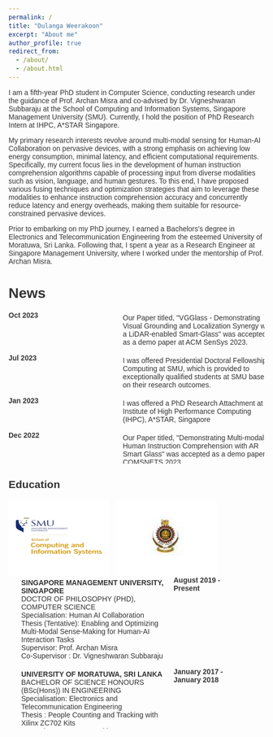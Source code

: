 ```yaml
---
permalink: /
title: "Dulanga Weerakoon"
excerpt: "About me"
author_profile: true
redirect_from: 
  - /about/
  - /about.html
---
```


I am a fifth-year PhD student in Computer Science, conducting research under the guidance of Prof. Archan Misra and co-advised by Dr. Vigneshwaran Subbaraju at the School of Computing and Information Systems, Singapore Management University (SMU). Currently, I hold the position of PhD Research Intern at IHPC, A*STAR Singapore.


My primary research interests revolve around multi-modal sensing for Human-AI Collaboration on pervasive devices, with a strong emphasis on achieving low energy consumption, minimal latency, and efficient computational requirements. Specifically, my current focus lies in the development of human instruction comprehension algorithms capable of processing input from diverse modalities such as vision, language, and human gestures. To this end, I have proposed various fusing techniques and optimization strategies that aim to leverage these modalities to enhance instruction comprehension accuracy and concurrently reduce latency and energy overheads, making them suitable for resource-constrained pervasive devices. 


Prior to embarking on my PhD journey, I earned a Bachelors's degree in Electronics and Telecommunication Engineering from the esteemed University of Moratuwa, Sri Lanka. Following that, I spent a year as a Research Engineer at Singapore Management University, where I worked under the mentorship of Prof. Archan Misra. 

News
===
  <style>
    body {
      font-family: Arial, sans-serif;
      color: #333;
    }

    .bullet-list {
      list-style-type: none;
      margin: 0;
      padding: 0;
      max-height: 300px; /* Set the maximum height for the scrollable list */
      overflow-y: auto; /* Add vertical scroll when list exceeds max height */
    }

    .bullet-list li {
      display: flex; /* Use flexbox layout */
      margin-bottom: 15px;
    }

    .bullet-list li strong {
      font-weight: bold;
      min-width: 100px;
      margin-right: 100px; /* Increased indentation for the date */
    }

    .bullet-list li .description {
      flex: 1; /* Expand to fill remaining space */
      margin-top: 5px;
      margin-left: 25px; /* Increased indentation for the description */
      min-width: 300px; /* Adjust the min-width based on the longest description text */
    }

    .bullet-list li:last-child {
      margin-bottom: 0;
    }

  </style>
<body>
  <ul class="bullet-list">
      <li>
      <strong>Oct 2023</strong>
      <span class="description">Our Paper titled, "VGGlass - Demonstrating Visual Grounding and Localization Synergy with a LiDAR-enabled Smart-Glass" was accepted as a demo paper at ACM SenSys 2023.</span>
    </li>
    <li>
      <strong>Jul 2023</strong>
      <span class="description">I was offered Presidential Doctoral Fellowship in Computing at SMU, which is provided to exceptionally qualified students at SMU based on their research outcomes.</span>
    </li>
    <li>
      <strong>Jan 2023</strong>
      <span class="description">I was offered a PhD Research Attachment at Institute of High Performance Computing (IHPC), A*STAR, Singapore</span>
    </li>
    <li>
      <strong>Dec 2022</strong>
      <span class="description">Our Paper titled, "Demonstrating Multi-modal Human Instruction Comprehension with AR Smart Glass" was accepted as a demo paper at COMSNETS 2023.</span>
    </li>
    <li>
      <strong>Jul 2022</strong>
      <span class="description">Our Paper titled, "Demonstrating Multi-modal Human Instruction Comprehension with AR Smart Glass" was accepted as a demo paper at COMSNETS 2023.</span>
    </li>
    <li>
      <strong>Jun 2022</strong>
      <span class="description">Our Paper titled, "SoftSkip: Empowering Multi-Modal Dynamic Pruning for Single-Stage Referring Comprehension" was accepted to ACM Multimedia 2022.</span>
    </li>
    <li>
      <strong>Jun 2022</strong>
      <span class="description">Our Paper titled, "COSM2IC: Optimizing Real-time Multi-Modal Instruction Comprehension" was accepted to IROS 2022.</span>
    </li>
  </ul>
</body>

  <style>
    .image-container {
      display: flex;
      align-items: center;
    }
    .image-container h2 {
      margin-right: 15px; /* Add some space to the right of the headline */
    }
    .image-container img {
      width: 200px; /* Set the width of each image */
      height: 150px; /* Set the height of each image */
      margin-right: 10px; /* Add some spacing between the images */
    }
  </style>

<body>
  <h2>Education</h2>
  <div class="image-container">
    <img src="images/SMU.png" alt="Singapore Management University">
    <img src="images/UOM.jpeg" alt="University of Moratuwa">
  </div>
</body>
<style>
    body {
      font-family: Arial, sans-serif;
      color: #333;
    }
    .bullet-list {
      list-style-type: none;
      margin: 0;
      padding: 0;
      max-height: 300px; /* Set the maximum height for the scrollable list */
      overflow-y: auto; /* Add vertical scroll when list exceeds max height */
    }
    .bullet-list li {
      display: flex; /* Use flexbox layout */
      margin-bottom: 15px;
    }
    .bullet-list li strong {
      font-weight: bold;
      min-width: 100px;
      margin-right: 100px; /* Increased indentation for the date */
    }
    .bullet-list li .description {
      flex: 1; /* Expand to fill remaining space */
      margin-top: 5px;
      margin-left: 25px; /* Increased indentation for the description */
      /* min-width: 300px; /* Adjust the min-width based on the longest description text */
    }
    .bullet-list li:last-child {
      margin-bottom: 0;
    }
  </style>
<body>    
  <ul class="bullet-list">
    <li>
        <span class="description">
          <b>SINGAPORE MANAGEMENT UNIVERSITY, SINGAPORE</b><br>
          DOCTOR OF PHILOSOPHY (PHD), COMPUTER SCIENCE<br>
          Specialisation: Human AI Collaboration<br>
          Thesis (Tentative): Enabling and Optimizing Multi-Modal Sense-Making for Human-AI Interaction Tasks<br>
          Supervisor: Prof. Archan Misra<br>
          Co-Supervisor : Dr. Vigneshwaran Subbaraju
        </span>
        <strong>August 2019 - Present</strong>
      </li>
      <li>
        <span class="description">
          <b>UNIVERSITY OF MORATUWA, SRI LANKA</b><br>
          BACHELOR OF SCIENCE HONOURS (BSc(Hons)) IN ENGINEERING<br>
          Specialisation: Electronics and Telecommunication Engineering<br>
          Thesis : People Counting and Tracking with Xilinx ZC702 Kits<br>
          Supervisor:Dr. Ranga Rodrigo <br>
          Co-Supervisor : Dr. Ajith Pasquel
        </span>
        <strong>January 2017 - January 2018</strong>
      </li>



